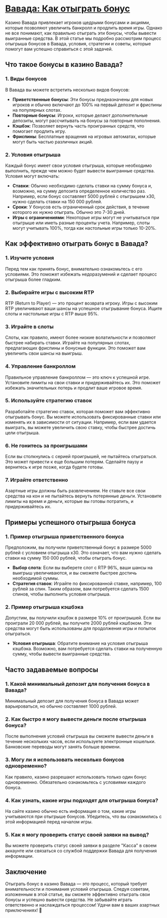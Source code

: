 # [Вавада: Как отыграть бонус](https://vavadapartner.pro/?promo=75590753-cc8b-4c4a-8d71-99b7a2293439-jud\&target=register)

Казино Вавада привлекает игроков щедрыми бонусами и акциями, которые позволяют увеличить банкролл и продлить время игры. Однако не все понимают, как правильно отыграть эти бонусы, чтобы вывести выигранные средства. В этой статье мы подробно рассмотрим процесс отыгрыша бонусов в Вавада, условия, стратегии и советы, которые помогут вам успешно справиться с этой задачей.

## Что такое бонусы в казино Вавада?

### 1. Виды бонусов

В Вавада вы можете встретить несколько видов бонусов:

* **Приветственные бонусы**: Эти бонусы предназначены для новых игроков и обычно включают до 100% на первый депозит и фриспины на популярных слотах.
* **Повторные бонусы**: Игроки, которые делают дополнительные депозиты, могут рассчитывать на бонусы за повторные пополнения.
* **Кэшбэк**: Позволяет вернуть часть проигранных средств, что помогает продлить игру.
* **Фриспины**: Бесплатные вращения на игровых автоматах, которые могут быть частью различных акций.

### 2. Условия отыгрыша

Каждый бонус имеет свои условия отыгрыша, которые необходимо выполнить, прежде чем можно будет вывести выигранные средства. Условия могут включать:

* **Ставки**: Обычно необходимо сделать ставки на сумму бонуса и, возможно, на сумму депозита определенное количество раз. Например, если бонус составляет 5000 рублей с отыгрышем x30, нужно сделать ставки на 150 000 рублей.
* **Сроки**: У бонусов есть ограниченный срок действия, в течение которого их нужно отыграть. Обычно это 7-30 дней.
* **Игры с ограничениями**: Некоторые игры могут не учитываться при отыгрыше или иметь разные проценты учета. Например, слоты могут учитывать 100%, тогда как настольные игры только 10-20%.

## Как эффективно отыграть бонус в Вавада?

### 1. Изучите условия

Перед тем как принять бонус, внимательно ознакомьтесь с его условиями. Это поможет избежать недоразумений и сделает процесс отыгрыша более гладким.

### 2. Выбирайте игры с высоким RTP

RTP (Return to Player) — это процент возврата игроку. Игры с высоким RTP увеличивают ваши шансы на успешное отыгрывание бонуса. Ищите слоты и настольные игры с RTP выше 95%.

### 3. Играйте в слоты

Слоты, как правило, имеют более низкие волатильности и позволяют быстрее набирать ставки. Играйте на популярных слотах, предлагающих фриспины и бонусные функции. Это поможет вам увеличить свои шансы на выигрыш.

### 4. Управление банкроллом

Правильное управление банкроллом — это ключ к успешной игре. Установите лимиты на свои ставки и придерживайтесь их. Это поможет избежать значительных потерь и продлит ваше игровое время.

### 5. Используйте стратегию ставок

Разработайте стратегию ставок, которая поможет вам эффективно отыгрывать бонус. Вы можете использовать фиксированные ставки или изменять их в зависимости от ситуации. Например, если вам удается выиграть, вы можете увеличить свою ставку, чтобы быстрее достичь цели отыгрыша.

### 6. Не гонитесь за проигрышами

Если вы столкнулись с серией проигрышей, не пытайтесь отыграться. Это может привести к еще большим потерям. Сделайте паузу и вернитесь к игре позже, когда будете готовы.

### 7. Играйте ответственно

Азартные игры должны быть развлечением. Не ставьте все свои средства на кон и не пытайтесь вернуть потерянные деньги. Установите лимиты на время и деньги, которые вы готовы потратить, и придерживайтесь их.

## Примеры успешного отыгрыша бонуса

### 1. Пример отыгрыша приветственного бонуса

Предположим, вы получили приветственный бонус в размере 5000 рублей с условием отыгрыша x30. Это означает, что вам нужно сделать ставки на сумму 150 000 рублей, чтобы отыграть бонус.

* **Выбор слота**: Если вы выберете слот с RTP 96%, ваши шансы на выигрыш увеличиваются, и вы сможете быстрее достичь необходимой суммы.
* **Стратегия ставок**: Играйте по фиксированной ставке, например, 100 рублей за спин. Таким образом, вам потребуется сделать 1500 спинов, чтобы выполнить условия отыгрыша.

### 2. Пример отыгрыша кэшбэка

Допустим, вы получили кэшбэк в размере 10% от проигрышей. Если вы проиграли 20 000 рублей, вы получите 2000 рублей кэшбэком. Эти средства могут быть использованы для продолжения игры и попыток отыграться.

* **Условия отыгрыша**: Обратите внимание на условия отыгрыша кэшбэка. Возможно, вам потребуется сделать ставки на полученную сумму, чтобы вывести выигранные средства.

## Часто задаваемые вопросы

### 1. Какой минимальный депозит для получения бонуса в Вавада?

Минимальный депозит для получения бонуса в Вавада может варьироваться, но обычно составляет 1000 рублей.

### 2. Как быстро я могу вывести деньги после отыгрыша бонуса?

После выполнения условий отыгрыша вы сможете вывести деньги в течение нескольких часов, если используете электронные кошельки. Банковские переводы могут занять больше времени.

### 3. Могу ли я использовать несколько бонусов одновременно?

Как правило, казино разрешают использовать только один бонус одновременно. Обязательно ознакомьтесь с условиями каждого бонуса.

### 4. Как узнать, какие игры подходят для отыгрыша бонуса?

На сайте казино обычно есть информация о том, какие игры учитываются при отыгрыше бонусов. Убедитесь, что вы ознакомились с этой информацией перед началом игры.

### 5. Как я могу проверить статус своей заявки на вывод?

Вы можете проверить статус своей заявки в разделе "Касса" в своем аккаунте или связаться со службой поддержки Вавада для получения информации.

## Заключение

Отыграть бонус в казино Вавада — это процесс, который требует внимательности и понимания условий отыгрыша. Следуя советам, изложенным в этой статье, вы сможете эффективно отыграть свои бонусы и успешно вывести средства. Не забывайте играть ответственно и наслаждаться процессом! Удачи вам в ваших азартных приключениях! 🎉
